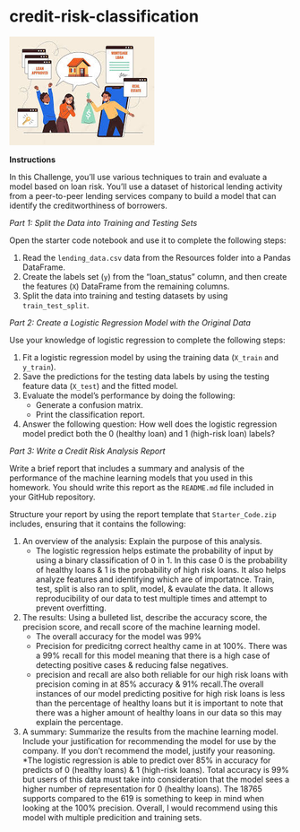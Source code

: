# credit-risk-classification
![alt text](image.png)


__Instructions__

In this Challenge, you’ll use various techniques to train and evaluate a model based on loan risk. You’ll use a dataset of historical lending activity from a peer-to-peer lending services company to build a model that can identify the creditworthiness of borrowers.


_Part 1: Split the Data into Training and Testing Sets_

Open the starter code notebook and use it to complete the following steps:
1. Read the `lending_data.csv` data from the Resources folder into a Pandas DataFrame.
2. Create the labels set (`y`) from the “loan_status” column, and then create the features (`X`) DataFrame from the remaining columns.
3. Split the data into training and testing datasets by using `train_test_split`.


_Part 2: Create a Logistic Regression Model with the Original Data_

Use your knowledge of logistic regression to complete the following steps:
1. Fit a logistic regression model by using the training data (`X_train` and `y_train`).
2. Save the predictions for the testing data labels by using the testing feature data (`X_test`) and the fitted model.
3. Evaluate the model’s performance by doing the following:
    * Generate a confusion matrix.
    * Print the classification report.
4. Answer the following question: How well does the logistic regression model predict both the 0 (healthy loan) and 1 (high-risk loan) labels?


_Part 3: Write a Credit Risk Analysis Report_

Write a brief report that includes a summary and analysis of the performance of the machine learning models that you used in this homework. You should write this report as the `README.md` file included in your GitHub repository.

Structure your report by using the report template that `Starter_Code.zip` includes, ensuring that it contains the following:
1. An overview of the analysis: Explain the purpose of this analysis.
    * The logistic regression helps estimate the probability of input by using a binary classification of 0 in 1. In this case 0 is the probability of healthy loans & 1 is the probability of high risk loans. It also helps analyze features and identifying which are of importatnce. Train, test, split is also ran to split, model, & evaulate the data. It allows reproducibility of our data to test multiple times and attempt to prevent overfitting.
2. The results: Using a bulleted list, describe the accuracy score, the precision score, and recall score of the machine learning model.
    * The overall accuracy for the model was 99%
    * Precision for predicitng correct healthy came in at 100%. There was a 99% recall for this model meaning that there is a high case of detecting positive cases & reducing false negatives.
    * precision and recall are also both reliable for our high risk loans with precision coming in at 85% accuracy & 91% recall.The overall instances of our model predicting positive for high risk loans is less than the percentage of healthy loans but it is important to note that there was a higher amount of healthy loans in our data so this may explain the percentage.
3. A summary: Summarize the results from the machine learning model. Include your justification for recommending the model for use by the company. If you don’t recommend the model, justify your reasoning.
    *The logistic regression is able to predict over 85% in accuracy for predicts of 0 (healthy loans) & 1 (high-risk loans). Total accuracy is 99% but users of this data must take into consideration that the model sees a higher number of representation for 0 (healthy loans). The 18765 supports compared to the 619 is something to keep in mind when looking at the 100% precision. Overall, I would recommend using this model with multiple predicition and training sets.


